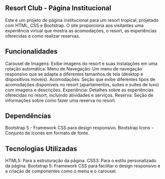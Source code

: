 ## Resort Club - Página Institucional
Este é um projeto de página institucional para um resort tropical, projetado com HTML, CSS e Bootstrap. O site proporciona aos visitantes uma experiência virtual que mostra as acomodações, o resort, as experiências oferecidas e como realizar reservas.

## Funcionalidades
Carousel de Imagens: Exibe imagens do resort e suas instalações em uma rotação automática.
Menu de Navegação: Um menu de navegação responsivo que se adapta a diferentes tamanhos de tela (desktop e dispositivos móveis).
Acomodações: Seção que exibe diferentes tipos de acomodações disponíveis no resort (apartamentos, suítes e suítes de luxo) com imagens e descrições.
Experiência: Detalhes sobre as experiências oferecidas no resort, incluindo atividades e serviços.
Reserva: Seção de informações sobre como fazer uma reserva no resort.

## Dependências
Bootstrap 5 - Framework CSS para design responsivo.
Bootstrap Icons - Conjunto de ícones em formato de fonte.

## Tecnologias Utilizadas
HTML5: Para a estruturação da página.
CSS3: Para o estilo personalizado da página.
Bootstrap 5: Framework CSS para facilitar o design responsivo e a criação de componentes como o menu e o carousel.
